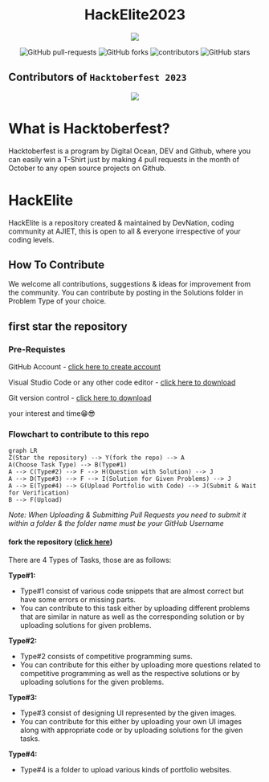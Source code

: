 <h1 align="center">HackElite2023</h1>
<p align="center">
  <img src="https://doimages.nyc3.cdn.digitaloceanspaces.com/002Blog/1100x640%20Hacktober%20fest%20header.png"> 
</p>
<p align="center">
   <img alt="GitHub pull-requests" src="https://img.shields.io/github/issues-pr/Ajiet-DevNation/HackElite2023">
   <img alt="GitHub forks" src="https://img.shields.io/github/forks/Ajiet-DevNation/HackElite2023">
   <img alt="contributors" src="https://img.shields.io/github/contributors/Ajiet-DevNation/HackElite2023">
   <img alt="GitHub stars" src="https://img.shields.io/github/stars/Ajiet-DevNation/HackElite2023">
</p>

## Contributors of `Hacktoberfest 2023`

<div align="center">

<a href="https://github.com/Ajiet-DevNation/HackElite2023/graphs/contributors">
  <img src="https://contrib.rocks/image?repo=Ajiet-DevNation/HackElite2023" />
</a>
  
</div>

# What is Hacktoberfest?

Hacktoberfest is a program by Digital Ocean, DEV and Github, where you can easily win a T-Shirt just by making 4 pull requests in the month of October to any open source projects on Github.

# HackElite

HackElite is a repository created & maintained by DevNation, coding community at AJIET, this is open to all & everyone irrespective of your coding levels.

## How To Contribute

We welcome all contributions, suggestions & ideas for improvement from the community.
You can contribute by posting in the Solutions folder in Problem Type of your choice.
## first star the repository

### Pre-Requistes 

GitHub Account - [click here to create account](https://code.visualstudio.com/download)

Visual Studio Code or any other code editor - [click here to download](https://code.visualstudio.com/download)

Git version control - [click here to download](https://git-scm.com/)

your interest and time😁😎

### Flowchart to contribute to this repo

```mermaid
graph LR
Z(Star the repository) --> Y(fork the repo) --> A
A(Choose Task Type) --> B(Type#1)
A --> C(Type#2) --> F --> H(Question with Solution) --> J
A --> D(Type#3) --> F --> I(Solution for Given Problems) --> J
A --> E(Type#4) --> G(Upload Portfolio with Code) --> J(Submit & Wait for Verification)
B --> F(Upload)

```

_Note:_
_When Uploading & Submitting Pull Requests you need to submit it within a folder & the folder name must be your GitHub Username_


#### fork the repository ([click here](https://github.com/Ajiet-DevNation/HackElite2023/fork))

There are 4 Types of Tasks, those are as follows:

**Type#1:**

- Type#1 consist of various code snippets that are almost correct but have some errors or missing parts.
- You can contribute to this task either by uploading different problems that are similar in nature as well as the corresponding solution or by uploading solutions for given problems.

**Type#2:**

- Type#2 consists of competitive programming sums.
- You can contribute for this either by uploading more questions related to competitive programming as well as the respective solutions or by uploading solutions for the given problems.

**Type#3:**

- Type#3 consist of designing UI represented by the given images.
- You can contribute for this either by uploading your own UI images along with appropriate code or by uploading solutions for the given tasks.

**Type#4:**

- Type#4 is a folder to upload various kinds of portfolio websites.

